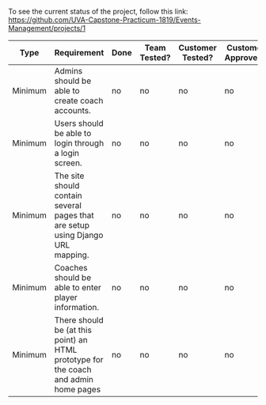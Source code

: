 To see the current status of the project, follow this link: https://github.com/UVA-Capstone-Practicum-1819/Events-Management/projects/1

Type | Requirement | Done	| Team Tested? | Customer Tested?	| Customer Approved? | Assigned to:
-----|-------------|------|--------------|------------------|-------------------|--------------
Minimum | Admins should be able to create coach accounts. | no | no | no | no | Jake
Minimum | Users should be able to login through a login screen. | no | no | no | no | Jeremy
Minimum | The site should contain several pages that are setup using Django URL mapping. | no | no | no | no | Louis
Minimum | Coaches should be able to enter player information. | no | no | no | no | Matt
Minimum | There should be (at this point) an HTML prototype for the coach and admin home pages | no | no | no | no | Caymen and Isabel
